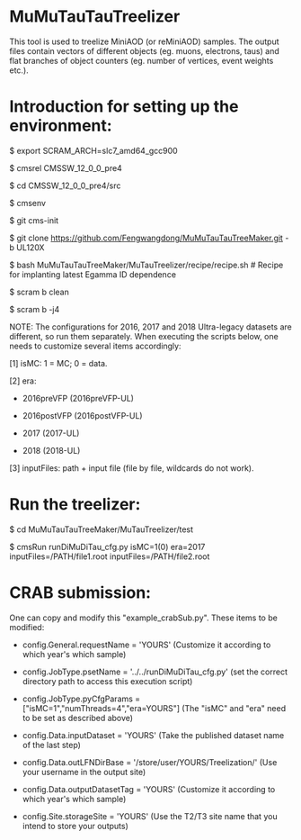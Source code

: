 # MuMuTauTauTreelizerThis tool is used to treelize MiniAOD (or reMiniAOD) samples. The output files contain vectors of different objects (eg. muons, electrons, taus) and flat branches of object counters (eg. number of vertices, event weights etc.).# Introduction for setting up the environment:$ export SCRAM_ARCH=slc7_amd64_gcc900$ cmsrel CMSSW_12_0_0_pre4$ cd CMSSW_12_0_0_pre4/src$ cmsenv$ git cms-init$ git clone https://github.com/Fengwangdong/MuMuTauTauTreeMaker.git -b UL120X$ bash MuMuTauTauTreeMaker/MuTauTreelizer/recipe/recipe.sh # Recipe for implanting latest Egamma ID dependence$ scram b clean$ scram b -j4NOTE: The configurations for 2016, 2017 and 2018 Ultra-legacy datasets are different, so run them separately. When executing the scripts below, one needs to customize several items accordingly:[1] isMC: 1 = MC; 0 = data.[2] era:* 2016preVFP (2016preVFP-UL)* 2016postVFP (2016postVFP-UL) * 2017 (2017-UL)* 2018 (2018-UL)[3] inputFiles: path + input file (file by file, wildcards do not work).# Run the treelizer:$ cd MuMuTauTauTreeMaker/MuTauTreelizer/test$ cmsRun runDiMuDiTau_cfg.py isMC=1(0) era=2017 inputFiles=/PATH/file1.root inputFiles=/PATH/file2.root# CRAB submission:One can copy and modify this "example_crabSub.py". These items to be modified:* config.General.requestName = 'YOURS' (Customize it according to which year's which sample)* config.JobType.psetName = '../../runDiMuDiTau_cfg.py' (set the correct directory path to access this execution script)* config.JobType.pyCfgParams = ["isMC=1","numThreads=4","era=YOURS"] (The "isMC" and "era" need to be set as described above)* config.Data.inputDataset = 'YOURS' (Take the published dataset name of the last step)* config.Data.outLFNDirBase = '/store/user/YOURS/Treelization/' (Use your username in the output site)* config.Data.outputDatasetTag = 'YOURS' (Customize it according to which year's which sample)* config.Site.storageSite = 'YOURS' (Use the T2/T3 site name that you intend to store your outputs)